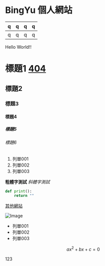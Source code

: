 # BingYu 個人網站

| q    | q    | q    | q    |
| :--- | ---- | ---- | ---- |
| q    | q    | q    | q    |

Hello World!!

# 標題1 [404](./404.html)
## 標題2
### 標題3
#### 標題4
##### 標題5
###### 標題6

1. 列單001
2. 列單002
3. 列單003

**粗體字測試**  *斜體字測試*

```python
def print():
    return ""
```

[其他網站](https://bing-yu.blogspot.com/) 

![Image](https://stickershop.line-scdn.net/stickershop/v1/product/7834/LINEStorePC/main.png;compress=true)

- 列單001
- 列單002
- 列單003

$$
ax^2+bx+c=0
$$

123